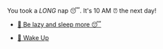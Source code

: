 You took a *LONG* nap 😴. It's 10 AM ⏰ the next day!

- [🦥 Be lazy and sleep more 😴](1-BCA.md)

- [🌅 Wake Up](../0/0.md)
